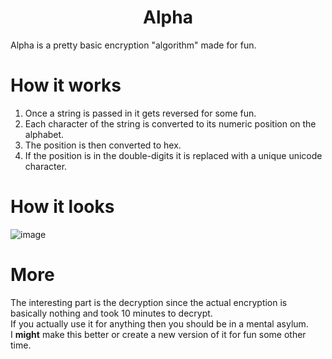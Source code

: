 <h1 align="center">Alpha</h1>

Alpha is a pretty basic encryption "algorithm" made for fun.

# How it works
1. Once a string is passed in it gets reversed for some fun.
2. Each character of the string is converted to its numeric position on the alphabet.
3. The position is then converted to hex.
4. If the position is in the double-digits it is replaced with a unique unicode character.

# How it looks
![image](https://github.com/ethaanol/alpha/blob/main/unknown.jpeg?raw=true)

# More
The interesting part is the decryption since the actual encryption is basically nothing and took 10 minutes to decrypt. <br>
If you actually use it for anything then you should be in a mental asylum. <br>
I **might** make this better or create a new version of it for fun some other time.

